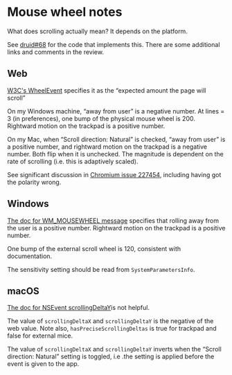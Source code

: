 # Mouse wheel notes

What does scrolling actually mean? It depends on the platform.

See [druid#68](https://github.com/xi-editor/druid/pull/68) for the code that implements this. There are some additional links and comments in the review.

## Web
[W3C's WheelEvent](https://w3c.github.io/uievents/#event-type-wheel) specifies it as the “expected amount the page will scroll”

On my Windows machine, “away from user” is a negative number. At lines = 3 (in preferences), one bump of the physical mouse wheel is 200. Rightward motion on the trackpad is a positive number.

On my Mac, when “Scroll direction: Natural” is checked, “away from user” is a positive number, and rightward motion on the trackpad is a negative number. Both flip when it is unchecked. The magnitude is dependent on the rate of scrolling (i.e. this is adaptively scaled).

See significant discussion in [Chromium issue 227454](https://bugs.chromium.org/p/chromium/issues/detail?id=227454), including having got the polarity wrong.

## Windows
[The doc for WM_MOUSEWHEEL message](https://docs.microsoft.com/en-us/windows/win32/inputdev/wm-mousewheel) specifies that rolling away from the user is a positive number. Rightward motion on the trackpad is a positive number.

One bump of the external scroll wheel is 120, consistent with documentation.

The sensitivity setting should be read from `SystemParametersInfo`.

## macOS
[The doc for NSEvent scrollingDeltaY](https://developer.apple.com/documentation/appkit/nsevent/1535387-scrollingdeltay)is not helpful.

The value of `scrollingDeltaX` and `scrollingDeltaY` is the negative of the web value. Note also, `hasPreciseScrollingDeltas` is true for trackpad and false for external mice.

The value of `scrollingDeltaX` and `scrollingDeltaY` inverts when the “Scroll direction: Natural” setting is toggled, i.e .the setting is applied before the event is given to the app.

